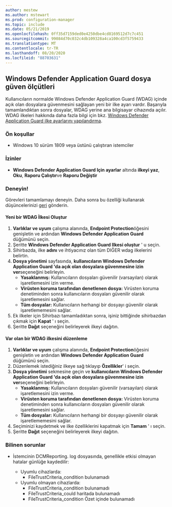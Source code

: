 ```yaml
---
author: mestew
ms.author: mstewart
ms.prod: configuration-manager
ms.topic: include
ms.date: 05/21/2019
ms.openlocfilehash: 0ff35d7159ded0e4250dbe4cd8169512d7c7c451
ms.sourcegitcommit: 99084d70c032c4db109328a4ca100cd3f5759433
ms.translationtype: MT
ms.contentlocale: tr-TR
ms.lasthandoff: 08/20/2020
ms.locfileid: "88703631"
---
```

## <a name="windows-defender-application-guard-file-trust-criteria"></a><a name="bkmk_wdag"></a> Windows Defender Application Guard dosya güven ölçütleri

<!--3555858-->
Kullanıcıların normalde Windows Defender Application Guard (WDAG) içinde açık olan dosyalara güvenmesini sağlayan yeni bir ilke ayarı vardır. Başarıyla tamamlandıktan sonra dosyalar, WDAG yerine ana bilgisayar cihazında açılır. WDAG ilkeleri hakkında daha fazla bilgi için bkz. [Windows Defender Application Guard ilke ayarlarını yapılandırma](/windows/security/threat-protection/windows-defender-application-guard/configure-wd-app-guard).

### <a name="prerequisites"></a>Ön koşullar

- Windows 10 sürüm 1809 veya üstünü çalıştıran istemciler

### <a name="permissions"></a>İzinler

- **Windows Defender Application Guard Için ayarlar** altında **ilkeyi yaz**, **Oku**, **Raporu Çalıştır**ve **Raporu Değiştir**

### <a name="try-it-out"></a>Deneyin!

Görevleri tamamlamayı deneyin. Daha sonra bu özelliği kullanarak düşüncelerinizi [geri](../../../../understand/find-help.md#product-feedback) gönderin.

#### <a name="create-a-new-wdag-policy"></a>Yeni bir WDAG İlkesi Oluştur

1. **Varlıklar ve uyum** çalışma alanında, **Endpoint Protection**öğesini genişletin ve ardından **Windows Defender Application Guard** düğümünü seçin.
1. Şeritte **Windows Defender Application Guard Ilkesi oluştur** ' u seçin.
1. Sihirbazda, ilke **adını** ve ihtiyacınız olan tüm DIĞER wdag ilkelerini belirtin.
1. **Dosya yönetimi** sayfasında, **kullanıcıların Windows Defender Application Guard 'da açık olan dosyalara güvenmesine izin ver**seçeneğini belirleyin.
     - **Yasaklanmış:** Kullanıcıların dosyaları güvenilir (varsayılan) olarak işaretlemesini izin verme.
     - **Virüsten koruma tarafından denetlenen dosya:** Virüsten koruma denetiminden sonra kullanıcıların dosyaları güvenilir olarak işaretlemesini sağlar.
     - **Tüm dosyalar:** Kullanıcıların herhangi bir dosyayı güvenilir olarak işaretlememesini sağlar.
1. Ek ilkeler için Sihirbazı tamamladıktan sonra, işiniz bittiğinde sihirbazdan çıkmak için **Kapat** ' ı seçin.
1. Şeritte **Dağıt** seçeneğini belirleyerek ilkeyi dağıtın.

#### <a name="edit-an-existing-wdag-policy"></a>Var olan bir WDAG ilkesini düzenleme

1. **Varlıklar ve uyum** çalışma alanında, **Endpoint Protection**öğesini genişletin ve ardından **Windows Defender Application Guard** düğümünü seçin.
1. Düzenlemek istediğiniz ilkeye sağ tıklayıp **Özellikler**' i seçin.
1. **Dosya yönetimi** sekmesine geçin ve **kullanıcıların Windows Defender Application Guard 'da açık olan dosyalara güvenmesine izin ver**seçeneğini belirleyin.
     - **Yasaklanmış:** Kullanıcıların dosyaları güvenilir (varsayılan) olarak işaretlemesini izin verme.
     - **Virüsten koruma tarafından denetlenen dosya:** Virüsten koruma denetiminden sonra kullanıcıların dosyaları güvenilir olarak işaretlemesini sağlar.
     - **Tüm dosyalar:** Kullanıcıların herhangi bir dosyayı güvenilir olarak işaretlememesini sağlar.
1. Seçiminizi kaydetmek ve ilke özelliklerini kapatmak için **Tamam** ' ı seçin.
1. Şeritte **Dağıt** seçeneğini belirleyerek ilkeyi dağıtın.


### <a name="known-issues"></a>Bilinen sorunlar

- İstemcinin DCMReporting. log dosyasında, genellikle etkisi olmayan hatalar günlüğe kaydedilir:

  - Uyumlu cihazlarda:
    - FileTrustCriteria_condition bulunamadı
  - Uyumlu olmayan cihazlarda:
    - FileTrustCriteria_condition bulunamadı
    - FileTrustCriteria_could haritada bulunamadı
    - FileTrustCriteria_condition Özet içinde bulunamadı